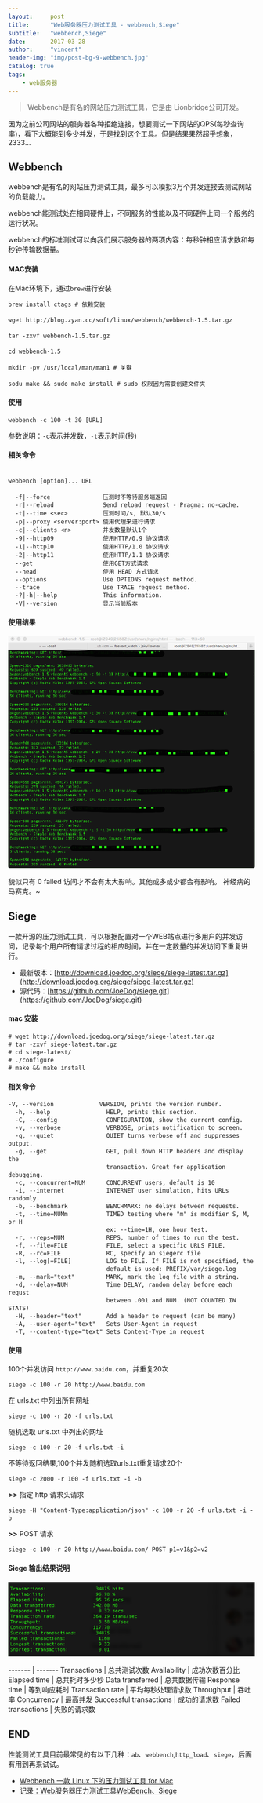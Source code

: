 ```yaml
---
layout:     post
title:      "Web服务器压力测试工具 - webbench,Siege"
subtitle:   "webbench,Siege"
date:       2017-03-28
author:     "vincent"
header-img: "img/post-bg-9-webbench.jpg"
catalog: true
tags:
    - web服务器
---
```


> Webbench是有名的网站压力测试工具，它是由 Lionbridge公司开发。

因为之前公司网站的服务器各种拒绝连接，想要测试一下网站的QPS(每秒查询率)，看下大概能到多少并发，于是找到这个工具。但是结果果然超乎想象，2333...

## Webbench

webbench是有名的网站压力测试工具，最多可以模拟3万个并发连接去测试网站的负载能力。

webbench能测试处在相同硬件上，不同服务的性能以及不同硬件上同一个服务的运行状况。

webbench的标准测试可以向我们展示服务器的两项内容：每秒钟相应请求数和每秒钟传输数据量。

#### MAC安装

在Mac环境下，通过`brew`进行安装

```
brew install ctags # 依赖安装

wget http://blog.zyan.cc/soft/linux/webbench/webbench-1.5.tar.gz

tar -zxvf webbench-1.5.tar.gz

cd webbench-1.5

mkdir -pv /usr/local/man/man1 # 关键

sodu make && sudo make install # sudo 权限因为需要创建文件夹

```

#### 使用

```
webbench -c 100 -t 30 [URL]
```

参数说明：`-c`表示并发数，`-t`表示时间(秒)

#### 相关命令

```

webbench [option]... URL

  -f|--force               压测时不等待服务端返回
  -r|--reload              Send reload request - Pragma: no-cache.
  -t|--time <sec>          压测时间/s, 默认30/s
  -p|--proxy <server:port> 使用代理来进行请求
  -c|--clients <n>         并发数量默认1个
  -9|--http09              使用HTTP/0.9 协议请求
  -1|--http10              使用HTTP/1.0 协议请求
  -2|--http11              使用HTTP/1.1 协议请求
  --get                    使用GET方式请求
  --head                   使用 HEAD 方式请求
  --options                Use OPTIONS request method.
  --trace                  Use TRACE request method.
  -?|-h|--help             This information.
  -V|--version             显示当前版本

```

#### 使用结果

![](/img/p-web-test-tool/webbench-result.png)

貌似只有 0 failed 访问才不会有太大影响。其他或多或少都会有影响。 神经病的马赛克。~

## Siege

一款开源的压力测试工具，可以根据配置对一个WEB站点进行多用户的并发访问，记录每个用户所有请求过程的相应时间，并在一定数量的并发访问下重复进行。

* 最新版本：[http://download.joedog.org/siege/siege-latest.tar.gz](http://download.joedog.org/siege/siege-latest.tar.gz)
* 源代码：[https://github.com/JoeDog/siege.git](https://github.com/JoeDog/siege.git)

#### mac 安装

```
# wget http://download.joedog.org/siege/siege-latest.tar.gz
# tar -zxvf siege-latest.tar.gz
# cd siege-latest/
# ./configure
# make && make install
```

#### 相关命令

```
-V, --version             VERSION, prints the version number.
  -h, --help                HELP, prints this section.
  -C, --config              CONFIGURATION, show the current config.
  -v, --verbose             VERBOSE, prints notification to screen.
  -q, --quiet               QUIET turns verbose off and suppresses output.
  -g, --get                 GET, pull down HTTP headers and display the
                            transaction. Great for application debugging.
  -c, --concurrent=NUM      CONCURRENT users, default is 10
  -i, --internet            INTERNET user simulation, hits URLs randomly.
  -b, --benchmark           BENCHMARK: no delays between requests.
  -t, --time=NUMm           TIMED testing where "m" is modifier S, M, or H
                            ex: --time=1H, one hour test.
  -r, --reps=NUM            REPS, number of times to run the test.
  -f, --file=FILE           FILE, select a specific URLS FILE.
  -R, --rc=FILE             RC, specify an siegerc file
  -l, --log[=FILE]          LOG to FILE. If FILE is not specified, the
                            default is used: PREFIX/var/siege.log
  -m, --mark="text"         MARK, mark the log file with a string.
  -d, --delay=NUM           Time DELAY, random delay before each requst
                            between .001 and NUM. (NOT COUNTED IN STATS)
  -H, --header="text"       Add a header to request (can be many)
  -A, --user-agent="text"   Sets User-Agent in request
  -T, --content-type="text" Sets Content-Type in request
```

#### 使用

100个并发访问 `http://www.baidu.com`，并重复20次

```
siege -c 100 -r 20 http://www.baidu.com
```

在 urls.txt 中列出所有网址

```
siege -c 100 -r 20 -f urls.txt  
```

随机选取 urls.txt 中列出的网址

```
siege -c 100 -r 20 -f urls.txt -i
```

不等待返回结果,100个并发随机选取urls.txt重复请求20个

```
siege -c 2000 -r 100 -f urls.txt -i -b  
```

**>>** 指定 http 请求头请求

```
siege -H "Content-Type:application/json" -c 100 -r 20 -f urls.txt -i -b  
```

**>>** POST 请求

```
siege -c 100 -r 20 http://www.baidu.com/ POST p1=v1&p2=v2  
```

#### Siege 输出结果说明

![](/img/p-web-test-tool/siege-result.png)


------- | -------
Transactions | 总共测试次数 
Availability | 成功次数百分比 
Elapsed time | 总共耗时多少秒 
Data transferred | 总共数据传输
Response time | 等到响应耗时
Transaction rate | 平均每秒处理请求数
Throughput | 吞吐率
Concurrency | 最高并发
Successful transactions | 成功的请求数
Failed transactions | 失败的请求数

## END

性能测试工具目前最常见的有以下几种：`ab`、`webbench`,`http_load`、`siege`，后面有用到再来试试。

* [Webbench 一款 Linux 下的压力测试工具 for Mac](http://www.open-open.com/news/view/d6dff4)
* [记录：Web服务器压力测试工具WebBench、Siege](https://www.skyf.org/webbench-web-test-tools/)


